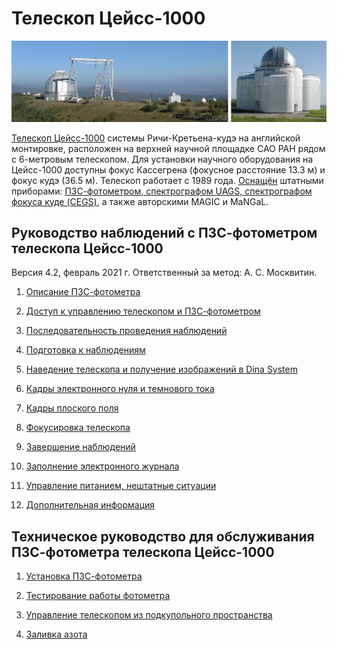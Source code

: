 # Телескоп Цейсс-1000

![Верхняя научная площадка САО РАН и телескоп Цейсс-1000](pic/VNP_z1000.jpg)

[Телескоп Цейсс-1000](https://www.sao.ru/Doc-k8/Telescopes/small/descrip.html) 
системы Ричи-Кретьена-кудэ на английской монтировке,
расположен на верхней научной площадке САО РАН рядом с 6-метровым телескопом. 
Для установки научного оборудования на Цейсс-1000 доступны фокус Кассегрена 
(фокусное расстояние 13.3 м) и фокус кудэ (36.5 м).
Телескоп работает с 1989 года.
[Оснащён](https://www.sao.ru/Doc-k8/Science/Public/Bulletin/Vol75/N4/ASPB547.pdf)
штатными приборами: 
[ПЗС-фотометром, спектрографом UAGS, спектрографом фокуса куде (CEGS)](https://www.sao.ru/Doc-k8/Telescopes/small/instrum.html), 
а также авторскими MAGIC и MaNGaL.

## Руководство наблюдений с ПЗС-фотометром телескопа Цейсс-1000

Версия 4.2, февраль 2021 г. Ответственный за метод: А. С. Москвитин.

1. [Описание ПЗС-фотометра](CCDphot_v4.md)

2. [Доступ к управлению телескопом и ПЗС-фотометром](Access.md)

3. [Последовательность проведения наблюдений](Sequence.md)

4. [Подготовка к наблюдениям](Pre.md) 

5. [Наведение телескопа и получение изображений в Dina System](SlewExp.md) 

6. [Кадры электронного нуля и темнового тока](BiasDark.md)

7. [Кадры плоского поля](Flats.md)

8. [Фокусировка телескопа](Focus.md)

9. [Завершение наблюдений](Final.md)

10. [Заполнение электронного журнала](EJ.md)

11. [Управление питанием, нештатные ситуации](Neshtat.md)

12. [Дополнительная информация](AddInfo.md)


## Техническое руководство для обслуживания ПЗС-фотометра телескопа Цейсс-1000

1. [Установка ПЗС-фотометра](Setupv3.md)

2. [Тестирование работы фотометра](TestCCDphot.md)

3. [Управление телескопом из подкупольного пространства](InDomeControl.md)

4. [Заливка азота](Azot.md)
